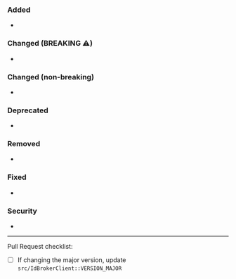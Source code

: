 ### Added
-

### Changed (BREAKING ⚠️)
-

### Changed (non-breaking)
-

### Deprecated
-

### Removed
-

### Fixed
-

### Security
-

---

Pull Request checklist:

- [ ] If changing the major version, update `src/IdBrokerClient::VERSION_MAJOR`
